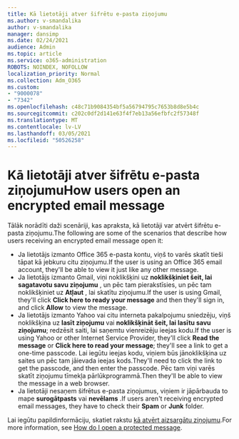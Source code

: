 ```yaml
---
title: Kā lietotāji atver šifrētu e-pasta ziņojumu
ms.author: v-smandalika
author: v-smandalika
manager: dansimp
ms.date: 02/24/2021
audience: Admin
ms.topic: article
ms.service: o365-administration
ROBOTS: NOINDEX, NOFOLLOW
localization_priority: Normal
ms.collection: Adm_O365
ms.custom:
- "9000078"
- "7342"
ms.openlocfilehash: c48c71b9084354bf5a56794795c7653b8d8e5b4c
ms.sourcegitcommit: c202c0df2d141e63f4f7eb13a56efbfc2f57348f
ms.translationtype: MT
ms.contentlocale: lv-LV
ms.lasthandoff: 03/05/2021
ms.locfileid: "50526258"
---
```

# <a name="how-users-open-an-encrypted-email-message"></a><span data-ttu-id="1f84e-102">Kā lietotāji atver šifrētu e-pasta ziņojumu</span><span class="sxs-lookup"><span data-stu-id="1f84e-102">How users open an encrypted email message</span></span>

<span data-ttu-id="1f84e-103">Tālāk norādīti daži scenāriji, kas apraksta, kā lietotāji var atvērt šifrētu e-pasta ziņojumu.</span><span class="sxs-lookup"><span data-stu-id="1f84e-103">The following are some of the scenarios that describe how users receiving an encrypted email message open it:</span></span>

- <span data-ttu-id="1f84e-104">Ja lietotājs izmanto Office 365 e-pasta kontu, viņš to varēs skatīt tieši tāpat kā jebkuru citu ziņojumu.</span><span class="sxs-lookup"><span data-stu-id="1f84e-104">If the user is using an Office 365 email account, they'll be able to view it just like any other message.</span></span>
- <span data-ttu-id="1f84e-105">Ja lietotājs izmanto Gmail, viņi noklikšķini uz **noklikšķiniet šeit, lai sagatavotu savu ziņojumu** , un pēc tam pierakstīsies, un pēc tam noklikšķiniet uz **Atļaut** , lai skatītu ziņojumu.</span><span class="sxs-lookup"><span data-stu-id="1f84e-105">If the user is using Gmail, they'll click **Click here to ready your message** and then they'll sign in, and click **Allow** to view the message.</span></span>
- <span data-ttu-id="1f84e-106">Ja lietotājs izmanto Yahoo vai citu interneta pakalpojumu sniedzēju, viņš noklikšķina uz **lasīt ziņojumu** vai **noklikšķināt šeit, lai lasītu savu ziņojumu**; redzēsit saiti, lai saņemtu vienreizēju ieejas kodu.</span><span class="sxs-lookup"><span data-stu-id="1f84e-106">If the user is using Yahoo or other Internet Service Provider, they'll click **Read the message** or **Click here to read your message**; they'll see a link to get a one-time passcode.</span></span> <span data-ttu-id="1f84e-107">Lai iegūtu ieejas kodu, viņiem būs jānoklikšķina uz saites un pēc tam jāievada ieejas kods.</span><span class="sxs-lookup"><span data-stu-id="1f84e-107">They'll need to click the link to get the passcode, and then enter the passcode.</span></span> <span data-ttu-id="1f84e-108">Pēc tam viņi varēs skatīt ziņojumu tīmekļa pārlūkprogrammā.</span><span class="sxs-lookup"><span data-stu-id="1f84e-108">Then they'll be able to view the message in a web browser.</span></span>
- <span data-ttu-id="1f84e-109">Ja lietotāji nesaņem šifrētus e-pasta ziņojumus, viņiem ir jāpārbauda to mape **surogātpasts** vai **nevēlams** .</span><span class="sxs-lookup"><span data-stu-id="1f84e-109">If users aren't receiving encrypted email messages, they have to check their **Spam** or **Junk** folder.</span></span>

<span data-ttu-id="1f84e-110">Lai iegūtu papildinformāciju, skatiet rakstu [kā atvērt aizsargātu ziņojumu](https://support.microsoft.com/topic/how-do-i-open-a-protected-message-1157a286-8ecc-4b1e-ac43-2a608fbf3098).</span><span class="sxs-lookup"><span data-stu-id="1f84e-110">For more information, see [How do I open a protected message](https://support.microsoft.com/topic/how-do-i-open-a-protected-message-1157a286-8ecc-4b1e-ac43-2a608fbf3098).</span></span>